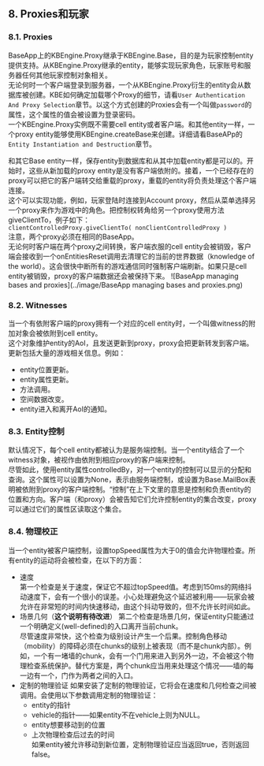 ## 8. Proxies和玩家

### 8.1. Proxies
BaseApp上的KBEngine.Proxy继承于KBEngine.Base，目的是为玩家控制entity提供支持。从KBEngine.Proxy继承的entity，能够实现玩家角色，玩家账号和服务器任何其他玩家控制对象相关。  
无论何时一个客户端登录到服务器，一个从KBEngine.Proxy衍生的entity会从数据库被创建。KBE如何确定加载哪个Proxy的细节，请看`User Authentication And Proxy Selection`章节。以这个方式创建的Proxies会有一个叫做`password`的属性，这个属性的值会被设置为登录密码。  
一个KBEngine.Proxy实例既不需要cell entity或者客户端。和其他entity一样，一个proxy entity能够使用KBEngine.createBase来创建。详细请看BaseAPp的`Entity Instantiation and Destruction`章节。  

和其它Base entity一样，保存entity到数据库和从其中加载entity都是可以的。开始时，这些从新加载的proxy entity是没有客户端依附的。接着，一个已经存在的proxy可以把它的客户端转交给重载的proxy，重载的entity将负责处理这个客户端连接。  
这个可以实现功能，例如，玩家登陆时连接到Account proxy，然后从菜单选择另一个proxy来作为游戏中的角色。把控制权转角给另一个proxy使用方法giveClientTo，例子如下：  
`clientControlledProxy.giveClientTo( nonClientControlledProxy )`  
注意，两个proxy必须在相同的BaseApp。   
无论何时客户端在两个proxy之间转换，客户端衣服的cell entity会被销毁，客户端会接收到一个onEntitiesReset调用去清理它的当前的世界数据（knowledge of the world）。这会很快中断所有的游戏通信同时强制客户端刷新。如果只是cell entity被销毁，proxy的客户端数据还会被保持下来。
![BaseApp managing bases and proxies](../image/BaseApp managing bases and proxies.png)

### 8.2. Witnesses
当一个有依附客户端的proxy拥有一个对应的cell entity时，一个叫做witness的附加对象会被依附到cell entity。  
这个对象维护entity的AoI，且发送更新到proxy，proxy会把更新转发到客户端。  
更新包括大量的游戏相关信息。例如：  

* entity位置更新。  
* entity属性更新。
* 方法调用。
* 空间数据改变。
* entity进入和离开AoI的通知。

### 8.3. Entity控制
默认情况下，每个cell entity都被认为是服务端控制。当一个entity结合了一个witness对象，被视作由依附到相应proxy的客户端来控制。  
尽管如此，使用entity属性controlledBy，对一个entity的控制可以显示的分配和查询。这个属性可以设置为None，表示由服务端控制，或设置为Base.MailBox表明被依附到proxy的客户端控制。“控制”在上下文里的意思是控制和负责entity的位置和方向。客户端（和proxy）会被告知它们允许控制entity的集合改变，proxy可以通过它们的属性区读取这个集合。

### 8.4. 物理校正
当一个entity被客户端控制，设置topSpeed属性为大于0的值会允许物理检查。所有entity的运动将会被检查，在以下的方面：  

* 速度  
第一个检查是关于速度，保证它不超过topSpeed值。考虑到150ms的网络抖动速度下，会有一个很小的误差。小心处理避免这个延迟被利用——玩家会被允许在非常短的时间内快速移动，由这个抖动导致的，但不允许长时间如此。  
* 场景几何（**这个说明有待改进**）
第二个检查是场景几何，保证entity只能通过一个明确定义(well-defined)的入口离开当前chunk。  
尽管速度非常快，这个检查为级别设计产生一个后果。控制角色移动（mobility）的障碍必须在chunks的级别上被表现（而不是chunk内部）。例如，一个有一堵墙的chunk，会有一个门用来进入到另外一边，不会被这个物理检查系统保护。替代方案是，两个chunk应当用来处理这个情况——墙的每一边有一个，门作为两者之间的入口。  
* 定制的物理验证
如果安装了定制的物理验证，它将会在速度和几何检查之间被调用。会使用以下参数调用定制的物理验证：  
	* entity的指针
	* vehicle的指针——如果entity不在vehicle上则为NULL。
	* entity想要移动到的位置
	* 上次物理检查后过去的时间  
如果entity被允许移动到新位置，定制物理验证应当返回true，否则返回false。


 
